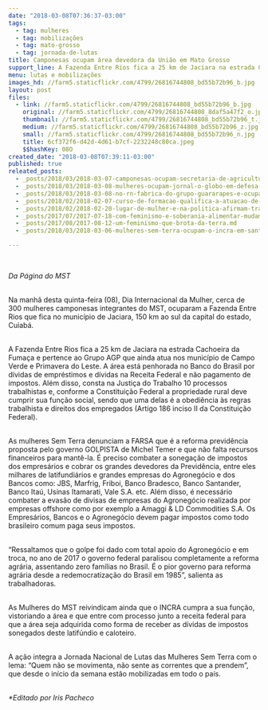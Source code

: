 ```yaml
---
date: "2018-03-08T07:36:37-03:00"
tags:
  - tag: mulheres
  - tag: mobilizações
  - tag: mato-grosso
  - tag: jornada-de-lutas
title: Camponesas ocupam área devedora da União em Mato Grosso
support_line: A Fazenda Entre Rios fica a 25 km de Jaciara na estrada Cachoeira da Fumaça e pertence ao Grupo AGP.
menu: lutas e mobilizações
images_hd: //farm5.staticflickr.com/4799/26816744808_bd55b72b96_b.jpg
layout: post
files:
  - link: //farm5.staticflickr.com/4799/26816744808_bd55b72b96_b.jpg
    original: //farm5.staticflickr.com/4799/26816744808_8daf5a47f2_o.jpg
    thumbnail: //farm5.staticflickr.com/4799/26816744808_bd55b72b96_t.jpg
    medium: //farm5.staticflickr.com/4799/26816744808_bd55b72b96_z.jpg
    small: //farm5.staticflickr.com/4799/26816744808_bd55b72b96_n.jpg
    title: 6cf372f6-d42d-4d61-b7cf-2232248c80ca.jpeg
    $$hashKey: 08O
created_date: "2018-03-08T07:39:11-03:00"
published: true
releated_posts:
  - _posts/2018/03/2018-03-07-camponesas-ocupam-secretaria-de-agricultura-incra-e-iteral-em-alagoas.md
  - _posts/2018/03/2018-03-08-mulheres-ocupam-jornal-o-globo-em-defesa-da-democracia.md
  - _posts/2018/03/2018-03-08-no-rn-fabrica-do-grupo-guararapes-e-ocupada-por-mulheres.md
  - _posts/2018/02/2018-02-07-curso-de-formacao-qualifica-a-atuacao-de-sem-terras-nas-areas-de-reforma-agraria.md
  - _posts/2018/02/2018-02-20-lugar-de-mulher-e-na-politica-afirmam-trabalhadoras-sem-terra.md
  - _posts/2017/07/2017-07-18-com-feminismo-e-soberania-alimentar-mudamos-o-mundo.md
  - _posts/2017/08/2017-08-12-um-feminismo-que-brota-da-terra.md
  - _posts/2018/03/2018-03-06-mulheres-sem-terra-ocupam-o-incra-em-santa-catarina.md

---
```

<p>&nbsp;</p>

<p><em>Da P&aacute;gina do MST</em></p>

<p><br />
Na manh&atilde; desta quinta-feira (08), Dia Internacional da Mulher, cerca de 300 mulheres camponesas integrantes do MST, ocuparam a Fazenda Entre Rios que fica no munic&iacute;pio de Jaciara, 150 km ao sul da capital do estado, Cuiab&aacute;.</p>

<p><br />
A Fazenda Entre Rios fica a 25 km de Jaciara na estrada Cachoeira da Fuma&ccedil;a e pertence ao Grupo AGP que ainda atua nos munic&iacute;pio de Campo Verde e Primavera do Leste. A &aacute;rea est&aacute; penhorada no Banco do Brasil por d&iacute;vidas de empr&eacute;stimos e d&iacute;vidas na Receita Federal e n&atilde;o pagamento de impostos. Al&eacute;m disso, consta na Justi&ccedil;a do Trabalho 10 processos trabalhistas e, conforme a Constitui&ccedil;&atilde;o Federal a propriedade rural deve cumprir sua fun&ccedil;&atilde;o social, sendo que uma delas &eacute; a obedi&ecirc;ncia &agrave;s regras trabalhista e direitos dos empregados (Artigo 186 inciso II da Constitui&ccedil;&atilde;o Federal).</p>

<p><br />
As mulheres Sem Terra denunciam a FARSA que &eacute; a reforma previd&ecirc;ncia proposta pelo governo GOLPISTA de Michel Temer e que n&atilde;o falta recursos financeiros para mant&ecirc;-la. &Eacute; preciso combater a sonega&ccedil;&atilde;o de impostos dos empres&aacute;rios e cobrar os grandes devedores da Previd&ecirc;ncia, entre eles milhares de latifundi&aacute;rios e grandes empresas do Agroneg&oacute;cio e dos Bancos como: JBS, Marfrig, Friboi, Banco Bradesco, Banco Santander, Banco Ita&uacute;, Usinas Itamarati, Vale S.A. etc. Al&eacute;m disso, &eacute; necess&aacute;rio combater a evas&atilde;o de divisas de empresas do Agroneg&oacute;cio realizada por empresas offshore como por exemplo a Amaggi &amp; LD Commodities S.A. Os Empres&aacute;rios, Bancos e o Agroneg&oacute;cio devem pagar impostos como todo brasileiro comum paga seus impostos.</p>

<p><br />
&ldquo;Ressaltamos que o golpe foi dado com total apoio do Agroneg&oacute;cio e em troca, no ano de 2017 o governo federal paralisou completamente a reforma agr&aacute;ria, assentando zero fam&iacute;lias no Brasil. &Eacute; o pior governo para reforma agr&aacute;ria desde a redemocratiza&ccedil;&atilde;o do Brasil em 1985&rdquo;, salienta as trabalhadoras.&nbsp;</p>

<p><br />
As Mulheres do MST reivindicam ainda que o INCRA cumpra a sua fun&ccedil;&atilde;o, vistoriando a &aacute;rea e que entre com processo junto a receita federal para que a &aacute;rea seja adquirida como forma de receber as d&iacute;vidas de impostos sonegados deste latif&uacute;ndio e caloteiro.</p>

<p><br />
A a&ccedil;&atilde;o integra a Jornada Nacional de Lutas das Mulheres Sem Terra com o lema: &ldquo;Quem n&atilde;o se movimenta, n&atilde;o sente as correntes que a prendem&rdquo;, que desde o in&iacute;cio da semana est&atilde;o mobilizadas em todo o pa&iacute;s.&nbsp;</p>

<p><br />
<em>*Editado por Iris Pacheco</em></p>
